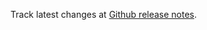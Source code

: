Track latest changes at [Github release notes](https://github.com/cerebral/cerebral-debugger/releases).
